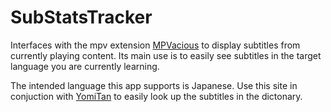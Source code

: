 
# SubStatsTracker

Interfaces with the mpv extension [MPVacious](https://github.com/Ajatt-Tools/mpvacious) to display subtitles from currently playing content. Its main use is to easily see subtitles in the target language you are currently learning. 

The intended language this app supports is Japanese. Use this site in conjuction with [YomiTan](https://yomitan.wiki/) to easily look up the subtitles in the dictonary.

